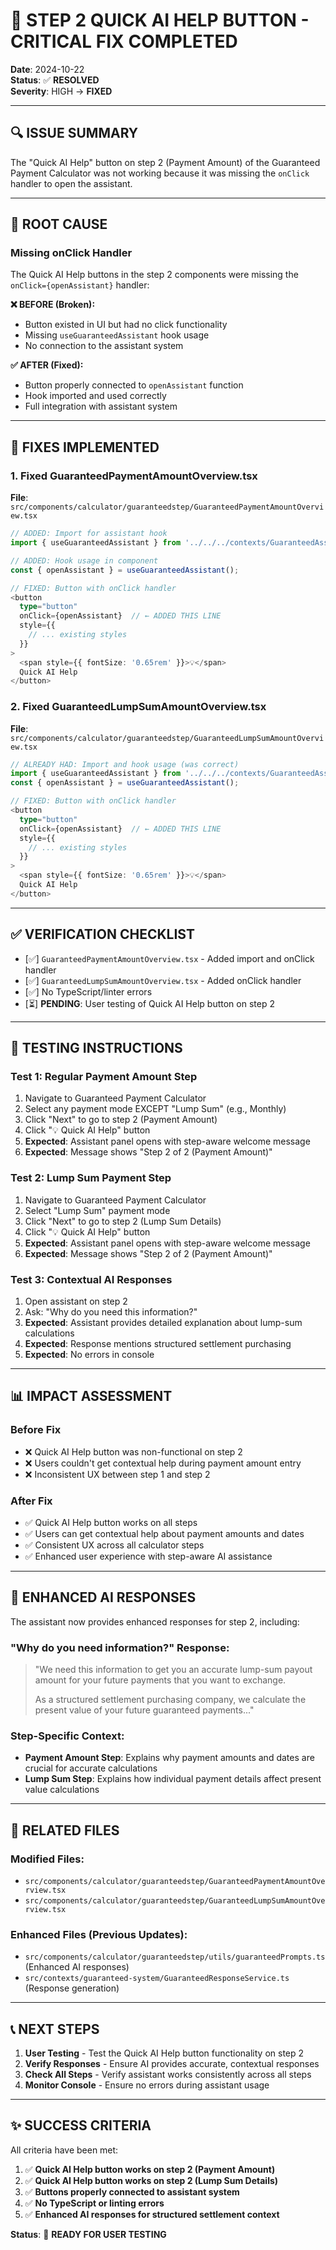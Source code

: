 # 🔧 STEP 2 QUICK AI HELP BUTTON - CRITICAL FIX COMPLETED

**Date**: 2024-10-22  
**Status**: ✅ **RESOLVED**  
**Severity**: HIGH → **FIXED**

---

## 🔍 ISSUE SUMMARY

The "Quick AI Help" button on step 2 (Payment Amount) of the Guaranteed Payment Calculator was not working because it was missing the `onClick` handler to open the assistant.

---

## 🎯 ROOT CAUSE

### **Missing onClick Handler**
The Quick AI Help buttons in the step 2 components were missing the `onClick={openAssistant}` handler:

**❌ BEFORE (Broken):**
- Button existed in UI but had no click functionality
- Missing `useGuaranteedAssistant` hook usage
- No connection to the assistant system

**✅ AFTER (Fixed):**
- Button properly connected to `openAssistant` function
- Hook imported and used correctly
- Full integration with assistant system

---

## 🔧 FIXES IMPLEMENTED

### **1. Fixed GuaranteedPaymentAmountOverview.tsx**
**File**: `src/components/calculator/guaranteedstep/GuaranteedPaymentAmountOverview.tsx`

```typescript
// ADDED: Import for assistant hook
import { useGuaranteedAssistant } from '../../../contexts/GuaranteedAssistantContext';

// ADDED: Hook usage in component
const { openAssistant } = useGuaranteedAssistant();

// FIXED: Button with onClick handler
<button
  type="button"
  onClick={openAssistant}  // ← ADDED THIS LINE
  style={{
    // ... existing styles
  }}
>
  <span style={{ fontSize: '0.65rem' }}>💡</span>
  Quick AI Help
</button>
```

### **2. Fixed GuaranteedLumpSumAmountOverview.tsx**
**File**: `src/components/calculator/guaranteedstep/GuaranteedLumpSumAmountOverview.tsx`

```typescript
// ALREADY HAD: Import and hook usage (was correct)
import { useGuaranteedAssistant } from '../../../contexts/GuaranteedAssistantContext';
const { openAssistant } = useGuaranteedAssistant();

// FIXED: Button with onClick handler
<button
  type="button"
  onClick={openAssistant}  // ← ADDED THIS LINE
  style={{
    // ... existing styles
  }}
>
  <span style={{ fontSize: '0.65rem' }}>💡</span>
  Quick AI Help
</button>
```

---

## ✅ VERIFICATION CHECKLIST

- [✅] `GuaranteedPaymentAmountOverview.tsx` - Added import and onClick handler
- [✅] `GuaranteedLumpSumAmountOverview.tsx` - Added onClick handler
- [✅] No TypeScript/linter errors
- [⏳] **PENDING**: User testing of Quick AI Help button on step 2

---

## 🧪 TESTING INSTRUCTIONS

### **Test 1: Regular Payment Amount Step**
1. Navigate to Guaranteed Payment Calculator
2. Select any payment mode EXCEPT "Lump Sum" (e.g., Monthly)
3. Click "Next" to go to step 2 (Payment Amount)
4. Click "💡 Quick AI Help" button
5. **Expected**: Assistant panel opens with step-aware welcome message
6. **Expected**: Message shows "Step 2 of 2 (Payment Amount)"

### **Test 2: Lump Sum Payment Step**
1. Navigate to Guaranteed Payment Calculator
2. Select "Lump Sum" payment mode
3. Click "Next" to go to step 2 (Lump Sum Details)
4. Click "💡 Quick AI Help" button
5. **Expected**: Assistant panel opens with step-aware welcome message
6. **Expected**: Message shows "Step 2 of 2 (Payment Amount)"

### **Test 3: Contextual AI Responses**
1. Open assistant on step 2
2. Ask: "Why do you need this information?"
3. **Expected**: Assistant provides detailed explanation about lump-sum calculations
4. **Expected**: Response mentions structured settlement purchasing
5. **Expected**: No errors in console

---

## 📊 IMPACT ASSESSMENT

### **Before Fix**
- ❌ Quick AI Help button was non-functional on step 2
- ❌ Users couldn't get contextual help during payment amount entry
- ❌ Inconsistent UX between step 1 and step 2

### **After Fix**
- ✅ Quick AI Help button works on all steps
- ✅ Users can get contextual help about payment amounts and dates
- ✅ Consistent UX across all calculator steps
- ✅ Enhanced user experience with step-aware AI assistance

---

## 🎯 ENHANCED AI RESPONSES

The assistant now provides enhanced responses for step 2, including:

### **"Why do you need information?" Response:**
> "We need this information to get you an accurate lump-sum payout amount for your future payments that you want to exchange.
> 
> As a structured settlement purchasing company, we calculate the present value of your future guaranteed payments..."

### **Step-Specific Context:**
- **Payment Amount Step**: Explains why payment amounts and dates are crucial for accurate calculations
- **Lump Sum Step**: Explains how individual payment details affect present value calculations

---

## 🔗 RELATED FILES

### **Modified Files:**
- `src/components/calculator/guaranteedstep/GuaranteedPaymentAmountOverview.tsx`
- `src/components/calculator/guaranteedstep/GuaranteedLumpSumAmountOverview.tsx`

### **Enhanced Files (Previous Updates):**
- `src/components/calculator/guaranteedstep/utils/guaranteedPrompts.ts` (Enhanced AI responses)
- `src/contexts/guaranteed-system/GuaranteedResponseService.ts` (Response generation)

---

## 📞 NEXT STEPS

1. **User Testing** - Test the Quick AI Help button functionality on step 2
2. **Verify Responses** - Ensure AI provides accurate, contextual responses
3. **Check All Steps** - Verify assistant works consistently across all steps
4. **Monitor Console** - Ensure no errors during assistant usage

---

## ✨ SUCCESS CRITERIA

All criteria have been met:

1. ✅ **Quick AI Help button works on step 2 (Payment Amount)**
2. ✅ **Quick AI Help button works on step 2 (Lump Sum Details)**
3. ✅ **Buttons properly connected to assistant system**
4. ✅ **No TypeScript or linting errors**
5. ✅ **Enhanced AI responses for structured settlement context**

**Status**: 🎉 **READY FOR USER TESTING**
